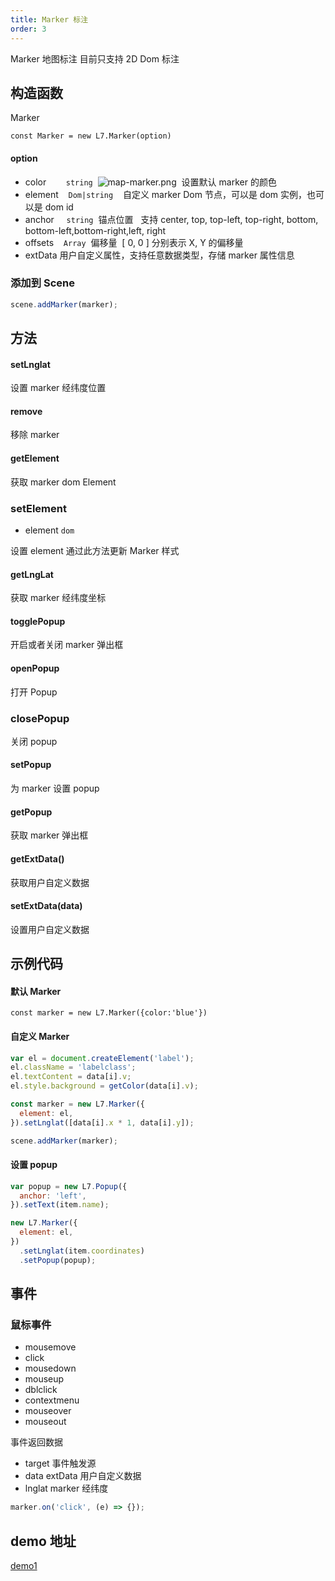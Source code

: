 ```yaml
---
title: Marker 标注
order: 3
---
```


Marker 地图标注 目前只支持 2D Dom 标注

## 构造函数

Marker

`const Marker = new L7.Marker(option)`

#### option

- color        `string` 
  ![map-marker.png](https://gw.alipayobjects.com/mdn/antv_site/afts/img/A*BJ6cTpDcuLcAAAAAAAAAAABkARQnAQ)  设置默认 marker 的颜色
- element    `Dom|string`    自定义 marker Dom 节点，可以是 dom 实例，也可以是 dom id
- anchor     `string`  锚点位置   支持 center, top, top-left, top-right, bottom, bottom-left,bottom-right,left, right
- offsets    `Array`  偏移量  [ 0, 0 ] 分别表示 X, Y 的偏移量
- extData 用户自定义属性，支持任意数据类型，存储 marker 属性信息

### 添加到 Scene

```javascript
scene.addMarker(marker);
```

## 方法

#### setLnglat

设置 marker 经纬度位置

#### remove

移除 marker

#### getElement

获取 marker dom Element

### setElement

- element `dom`

设置 element 通过此方法更新 Marker 样式

#### getLngLat

获取 marker 经纬度坐标

#### togglePopup

开启或者关闭 marker 弹出框

#### openPopup

打开 Popup

### closePopup

关闭 popup

#### setPopup

为 marker 设置 popup

#### getPopup

获取 marker 弹出框

#### getExtData()

获取用户自定义数据

#### setExtData(data)

设置用户自定义数据

## 示例代码

#### 默认 Marker

`const marker = new L7.Marker({color:'blue'})`

#### 自定义 Marker

```javascript
var el = document.createElement('label');
el.className = 'labelclass';
el.textContent = data[i].v;
el.style.background = getColor(data[i].v);

const marker = new L7.Marker({
  element: el,
}).setLnglat([data[i].x * 1, data[i].y]);

scene.addMarker(marker);
```

#### 设置 popup

```javascript
var popup = new L7.Popup({
  anchor: 'left',
}).setText(item.name);

new L7.Marker({
  element: el,
})
  .setLnglat(item.coordinates)
  .setPopup(popup);
```

## 事件

### 鼠标事件

- mousemove
- click
- mousedown
- mouseup
- dblclick
- contextmenu
- mouseover
- mouseout

事件返回数据

- target 事件触发源
- data extData 用户自定义数据
- lnglat marker 经纬度

```javascript
marker.on('click', (e) => {});
```

## demo 地址

[demo1](../../../examples/tutorial/marker)
